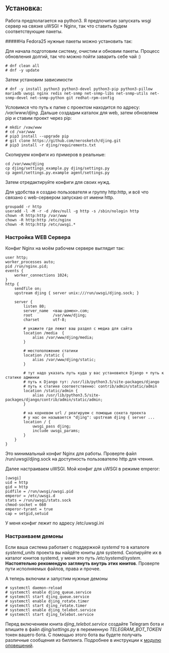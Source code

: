 ## Установка:
Работа предполагается на python3.
Я предпочитаю запускать wsgi сервер на связке uWSGI + Nginx, так что ставить будем соответствующие пакеты.

#####На Fedora25 нужные пакеты можно установить так:

Для начала подготовим систему, очистим и обновим пакеты. Процесс обновления долгий, так что можно пойти заварить себе чай :)
```
# dnf clean all
# dnf -y update
```

Затем установим зависимости
```
# dnf -y install python3 python3-devel python3-pip python3-pillow mariadb uwsgi nginx redis net-snmp net-snmp-libs net-snmp-utils net-snmp-devel net-snmp-python git redhat-rpm-config
```

Условимся что путь к папке с проектом находится по адресу: */var/www/djing*.
Дальше создадим каталок для web, затем обновляем pip и ставим проект через pip:
```
# mkdir /vaw/www
# cd /var/www
# pip3 install --upgrade pip
# git clone https://github.com/nerosketch/djing.git
# pip3 install -r djing/requirements.txt
```

Скопируем конфиги из примеров в реальные:
```
cd /var/www/djing
cp djing/settings_example.py djing/settings.py
cp agent/settings.py.example agent/settings.py
```

Затем отредактируйте конфиги для своих нужд.

Для удобства я создаю пользователя и группу http:http, и всё что связано с web-сервером запускаю от имени http.
```
groupadd -r http
useradd -l -M -r -d /dev/null -g http -s /sbin/nologin http
chown -R http:http /var/www
chown -R http:http /etc/nginx
chown -R http:http /etc/uwsgi.*
```

### Настройка WEB Сервера
Конфиг Nginx на моём рабочем сервере выглядит так:

    user http;
    worker_processes auto;
    pid /run/nginx.pid;
    events {
        worker_connections 1024;
    }
    http {
        sendfile on;
        upstream djing { server unix:///run/uwsgi/djing.sock; }
        
        server {
            listen 80;
            server_name  <ваш-домен>.com;
            root         /var/www/djing;
            charset      utf-8;
            
            # укажите где лежит ваш раздел с медиа для сайта
            location /media  {
                alias /var/www/djing/media;
            }
            
            # местоположение статики           
            location /static {
                alias /var/www/djing/static;
            }
            
            # тут надо указать путь куда у вас установился Django + путь к статике админки
            # путь к Django тут: /usr/lib/python3.5/site-packages/django
            # путь к статике соответственно: contrib/admin/static/admin
            location /static/admin {
                alias /usr/lib/python3.5/site-packages/django/contrib/admin/static/admin;
            }
            
            # на корневом url / реагируем с помощью сокета проекта
            # у нас он называется "djing": upstream djing { server ...
            location / {
                uwsgi_pass djing;
                include uwsgi_params;
            }
        }
    }

Это минимальный конфиг Nginx для работы. Проверте файл /run/uwsgi/djing.sock на доступность пользователю http для чтения.

Далее настраиваем uWSGI. Мой конфиг для uWSGI в режиме emperor:

    [uwsgi]
    uid = http
    gid = http
    pidfile = /run/uwsgi/uwsgi.pid
    emperor = /etc/uwsgi.d
    stats = /run/uwsgi/stats.sock
    chmod-socket = 660
    emperor-tyrant = true
    cap = setgid,setuid

У меня конфиг лежит по адресу /etc/uwsgi.ini


### Настраиваем демоны
Если ваша система работает с поддержкой *systemd* то в каталоге *systemd_units* проекта вы найдёте юниты для systemd.
Скопируйте их в каталог юнитов systemd, у меня это путь */etc/systemd/system*.
__Настоятельно рекомендую заглянуть внутрь этих юнитов__. Проверте пути исполняемых файлов, права и прочее.

А теперь включим и запустим нужные демоны
```
# systemctl daemon-reload
# systemctl enable djing_queue.service
# systemctl start djing_queue.service
# systemctl enable djing_rotate.timer
# systemctl start djing_rotate.timer
# systemctl enable djing_telebot.service
# systemctl start djing_telebot.service
```
Перед включением юнита *djing_telebot.service* создайте Telegram бота и впишите в файл *djing/settings.py* в переменную *TELEGRAM_BOT_TOKEN* токен вашего бота.
С помощью этого бота вы будете получать различные сообщения из биллинга. Подробнее в инструкции к [модулю оповещений](./docs/bot.md).
